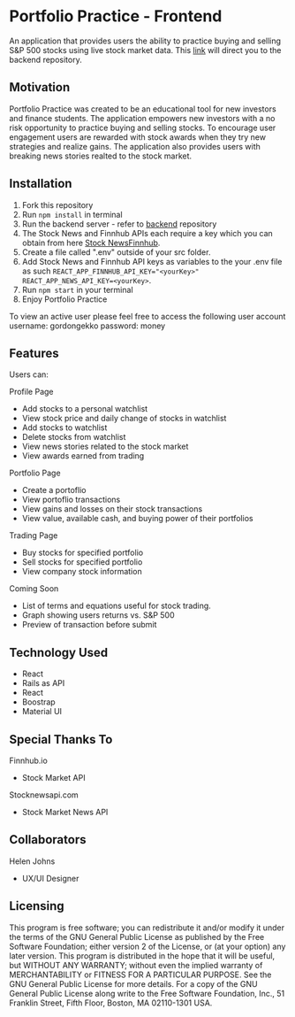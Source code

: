# Portfolio Practice - Frontend

An application that provides users the ability to practice buying and selling S&P 500 stocks using live stock market data. This [link](https://github.com/matthewsedlacek/Portfolio-Practice-Backend) will direct you to the backend repository.

## Motivation

Portfolio Practice was created to be an educational tool for new investors and finance students. The application empowers new investors with a no risk opportunity to practice buying and selling stocks. To encourage user engagement users are rewarded with stock awards when they try new strategies and realize gains. The application also provides users with breaking news stories realted to the stock market.

## Installation

1. Fork this repository
2. Run `npm install` in terminal
3. Run the backend server - refer to [backend](https://github.com/matthewsedlacek/Portfolio-Practice-Backend) repository
4. The Stock News and Finnhub APIs each require a key which you can obtain from here [Stock News](https://stocknewsapi.com/)[Finnhub](https://finnhub.io/).
5. Create a file called ".env" outside of your src folder.
6. Add Stock News and Finnhub API keys as variables to the your .env file as such
   `REACT_APP_FINNHUB_API_KEY="<yourKey>"` `REACT_APP_NEWS_API_KEY=<yourKey>`.
7. Run `npm start` in your terminal
8. Enjoy Portfolio Practice

To view an active user please feel free to access the following user account
username: gordongekko
password: money

## Features

Users can:

Profile Page

- Add stocks to a personal watchlist
- View stock price and daily change of stocks in watchlist
- Add stocks to watchlist
- Delete stocks from watchlist
- View news stories related to the stock market
- View awards earned from trading

Portfolio Page

- Create a portoflio
- View portoflio transactions
- View gains and losses on their stock transactions
- View value, available cash, and buying power of their portfolios

Trading Page

- Buy stocks for specified portfolio
- Sell stocks for specified portfolio
- View company stock information

Coming Soon

- List of terms and equations useful for stock trading.
- Graph showing users returns vs. S&P 500
- Preview of transaction before submit

## Technology Used

- React
- Rails as API
- React
- Boostrap
- Material UI

## Special Thanks To

Finnhub.io

- Stock Market API

Stocknewsapi.com

- Stock Market News API

## Collaborators

Helen Johns

- UX/UI Designer

## Licensing

This program is free software; you can redistribute it and/or modify it under the terms of the GNU General Public License as published by the Free Software Foundation; either version 2 of the License, or (at your option) any later version.
This program is distributed in the hope that it will be useful, but WITHOUT ANY WARRANTY; without even the implied warranty of MERCHANTABILITY or FITNESS FOR A PARTICULAR PURPOSE. See the GNU General Public License for more details.
For a copy of the GNU General Public License along write to the Free Software Foundation, Inc., 51 Franklin Street, Fifth Floor, Boston, MA 02110-1301 USA.
